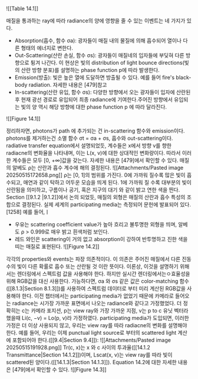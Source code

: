 ![[Table 14.1]]

매질을 통과하는 ray에 따라 radiance의 양에 영향을 줄 수 있는 이벤트는 네 가지가 있다.
- Absorption(흡수, 함수 σa): 광자들이 매질 내의 물질에 의해 흡수되어 열이나 다른 형태의 에너지로 변한다.
- Out-Scattering(산란 손실, 함수 σs): 광자들이 매질네의 입자들에 부딪혀 다른 방향으로 튕겨 나간다. 이 현상은 빛의 distribution of light bounce directions(빛의 산란 방향 분포)를 설명하는 phase function p에 따라 발생한다.
- Emission(방출): 빛은 높은 열에 도달하면 방출될 수 있다. 예를 들어 fire's black-body radiation. 자세한 내용은 \[479]참고
- In-scattering(산란 유입, 함수 σs): 다양한 방향에서 오는 광자들이 입자에 산란된 후 현재 광선 경로로 유입되어 최종 radiance에 기여한다.주어진 방향에서 유입되는 빛의 양 역시 해당 방향에 대한 phase function p 에 따라 달라진다.

![[Figure 14.1]]

정리하자면,  photons가 path 에 추가되는 건 in-scattering 함수와 emission이다. photons를 제거하는건 소멸 함수 σt = σa + σs, 흡수와 out-scattering이다. radiative transfer equation에서 설명되었듯, 계수들은 x에서 방향 v를 향한 radiacne의 변화율을 나타내며, 이는 L(x, v)에 대한 상대적인 변화량이다. 따라서 이러한 계수들은 모두 \[0, +∞]값을 갖는다. 자세한 내용은 \[479]에서 확인할 수 있다.  매질의 알베도 ρ는 산란과 흡수 계수에 해의 결정된다.
![[Attachments/Pasted image 20250515172658.png]]
ρ는 \[0, 1]의 범위를 가진다. 0에 가까워 질수록 많은 빛이 흡수되고, 매연과 같이 탁하고 어두운 모습을 띄게 된다. 1에 가까워 질 수록 대부분의 빛이 산란됨을 의미하고, 구름이나 공기, 혹은 지구의 대기 와 같이 밝고 연한 색을 띈다. Section [[9.1.2 |9.1.2]]에서 논의 되었듯, 매질의 외형은 매질의 산란과 흡수 특성의 조합으로 결정된다. 실제 세계의 participating media는 측정되어 문헌에 발표되어 있다. \[1258]
예를 들어,ㅣ
- 우유는 scattering coefficient value가 높아 흐리고 불투명한 외형을 띄며, 알베도 ρ > 0.999로 매우 밝고 흰색처럼 보인다.
- 레드 와인은 scattering이 거의 없고 absorption이 강하여 반투명하고 진한 색을 띠는 매질로 표현된다.
![[Figure 14.2]]

각각의 properties와 events는 파장 의존적이다. 이 의존은 주어진 매질에서 다른 진동수의 빛이 다른 확률로 흡수 또는 산란될 것 이란 뜻이다. 이론상, 이것을 설명하기 위해서는 렌더링에서 스펙트럼 값을 사용해야 한다. 하지만 실시간 렌더링에서는ㅇ효율성을 위해 RGB값을 대신 사용한다. 가능하다면, σa 와 σs 같은 값은 color-matching 함수([[8.1.3|Section 8.1.3]])를 사용하여 스펙트럼 데이터로 부터 미리 계산된 RGB값을 사용해야 한다.
이전 챕터에서는 participating media가 없었기 때문에 카메라로 들어오는 radiance는 시가장 가까운 표면에서 나오는 radiance와 같다고 가정했었다. 더 정확히는 c는 카메라 포지션, p는 view ray와 가장 가까운 지점, v는 p to c 유닛 벡터라 했을때 Li(c, −v) = Lo(p, v)라 가정하였다.
participating media가 도입되면, 이러한 가정은 더 이상 사용되지 않고, 우리는 view ray를 따라 radiacne의 변화를 설명해야 한다. 예를 들어, 우리는 이제 punctual light source로 부터의 scattered light 계산에 포함되어야 한다.([[9.4|Section 9.4]]):
![[Attachments/Pasted image 20250515191928.png]]
Tr(c, x)는 x 와 c 사이의 투과율([[14.1.2 Transmittance|Section 14.1.2]])이며, Lscat(x, v)는 view ray를 따라 빛이 scattered된 양이다.([[14.1.3|Section 14.1.3]]). Equation 14.2에 대한 자세한 내용은 \[479]에서 확인할 수 있다.
![[Figure 14.3]]

